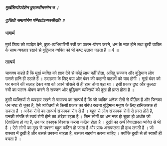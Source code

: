 ##### मूर्खशिष्योपदेशेन दुष्टस्त्रीभरणेन च ।
##### दुःखितैः सम्प्रयोगेण पण्डितोऽप्यवसीदति ॥

#### भावार्थ

मुर्ख शिष्य को उपदेश देने, दुष्ट-व्यभिचारिणी स्त्री का पालन-पोषण करने, धन के नष्ट होने तथा दुखी व्यक्ति के साथ व्यवहार रखने से बुद्धिमान व्यक्ति को भी कष्ट उठाना पड़ता है ॥ 4 ॥

#### तात्पर्य

चाणक्य कहते हैं कि मूर्ख व्यक्ति को ज्ञान देने से कोई लाभ नहीं होता, अपितु सज्जन और बुद्धिमान लोग उससे हानि ही उठाते हैं । उदाहरण के लिए बया और बंदर की कहानी पाठकों को याद होगी । मूर्ख बंदर को घर बनाने की सलाह देकर बया को अपने घोंसले से ही हाथ धोना पड़ा था । इसी प्रकार दुष्ट और कुलटा स्त्री का पालन-पोषण करने से सज्जन और बुद्धिमान व्यक्तियों को दुख ही प्राप्त होता है ।

दुखी व्यक्तियों से व्यवहार रखने से चाणक्य का तात्पर्य है कि जो व्यक्ति अनेक रोगों से पीड़ित हैं और जिनका धन नष्ट हो चुका है, ऐसे व्यक्तियों से किसी प्रकार का संबंध रखना बुद्धिमान मनुष्य के लिए हानिकारक हो सकता है । अनेक रोगों का तात्पर्य संक्रामक रोग से है । बहुत से लोग संक्रामक रोगों से ग्रस्त होते हैं, उनकी संगति से स्वयं रोगी होने का अंदेशा रहता है । जिन लोगों का धन नष्ट हो चुका हो अर्थात जो दिवालिया हो गए हैं, उन पर एकाएक विश्वास करना कठिन होता है । दुखी का अर्थ विषादग्रस्त व्यक्ति से भी है । ऐसे लोगों का दुख से उबरना बहुत कठिन हो जाता है और प्रायः असफलता ही हाथ लगती है । जो वास्तव में दुखी है और उससे उबरना चाहता है, उसका सहयोग करना चाहिए । क्योंकि दुखी से तो स्वार्थी ही बचता है ।